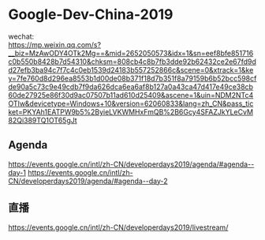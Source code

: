 # Google-Dev-China-2019


wechat:     
https://mp.weixin.qq.com/s?__biz=MzAwODY4OTk2Mg==&mid=2652050573&idx=1&sn=eef8bfe851716c0b550b8428b7d54310&chksm=808cb4c8b7fb3dde92b62432ce2e67fd9dd27efb3ba94c7f7c4c0eb1539d24183b557252866c&scene=0&xtrack=1&key=7fe760d8d296ea8553b1d00de08b371f18d7b351f8a79159b6b52bcc598cfde90a5c73c9e49cdb7f9da626dca6ea6af8b127a0a43ca47d417e49ce38cb60de27925e86f30d9ac07507b11ad610d25409&ascene=1&uin=NDM2NTc4OTIw&devicetype=Windows+10&version=62060833&lang=zh_CN&pass_ticket=PKYAh1EATPW9b5%2ByieLVKWMHxFmQB%2B6Gcy4SFAZJkYLeCvM82Qi389TQ1OT65gJt



## Agenda
https://events.google.cn/intl/zh-CN/developerdays2019/agenda/#agenda--day-1
https://events.google.cn/intl/zh-CN/developerdays2019/agenda/#agenda--day-2    




##  直播   

https://events.google.cn/intl/zh-CN/developerdays2019/livestream/    

